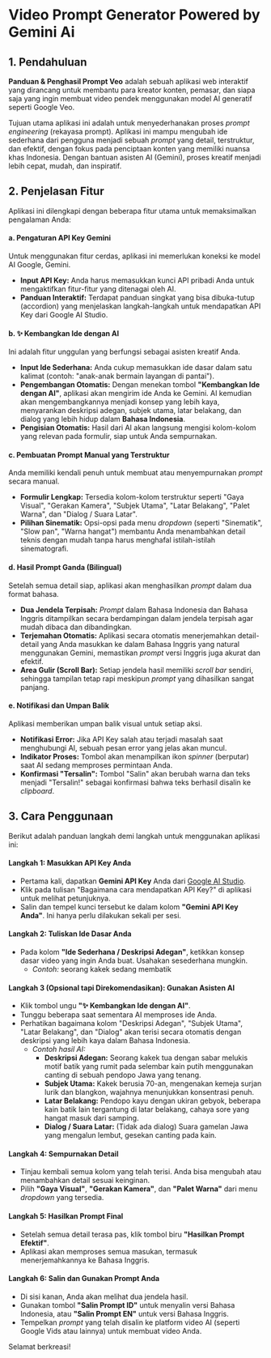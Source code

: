 # **Video Prompt Generator Powered by Gemini Ai**

## **1\. Pendahuluan**

**Panduan & Penghasil Prompt Veo** adalah sebuah aplikasi web interaktif yang dirancang untuk membantu para kreator konten, pemasar, dan siapa saja yang ingin membuat video pendek menggunakan model AI generatif seperti Google Veo.

Tujuan utama aplikasi ini adalah untuk menyederhanakan proses _prompt engineering_ (rekayasa prompt). Aplikasi ini mampu mengubah ide sederhana dari pengguna menjadi sebuah _prompt_ yang detail, terstruktur, dan efektif, dengan fokus pada penciptaan konten yang memiliki nuansa khas Indonesia. Dengan bantuan asisten AI (Gemini), proses kreatif menjadi lebih cepat, mudah, dan inspiratif.

## **2\. Penjelasan Fitur**

Aplikasi ini dilengkapi dengan beberapa fitur utama untuk memaksimalkan pengalaman Anda:

#### **a. Pengaturan API Key Gemini**

Untuk menggunakan fitur cerdas, aplikasi ini memerlukan koneksi ke model AI Google, Gemini.

- **Input API Key:** Anda harus memasukkan kunci API pribadi Anda untuk mengaktifkan fitur-fitur yang ditenagai oleh AI.
- **Panduan Interaktif:** Terdapat panduan singkat yang bisa dibuka-tutup (accordion) yang menjelaskan langkah-langkah untuk mendapatkan API Key dari Google AI Studio.

#### **b. ✨ Kembangkan Ide dengan AI**

Ini adalah fitur unggulan yang berfungsi sebagai asisten kreatif Anda.

- **Input Ide Sederhana:** Anda cukup memasukkan ide dasar dalam satu kalimat (contoh: "anak-anak bermain layangan di pantai").
- **Pengembangan Otomatis:** Dengan menekan tombol **"Kembangkan Ide dengan AI"**, aplikasi akan mengirim ide Anda ke Gemini. AI kemudian akan mengembangkannya menjadi konsep yang lebih kaya, menyarankan deskripsi adegan, subjek utama, latar belakang, dan dialog yang lebih hidup dalam **Bahasa Indonesia**.
- **Pengisian Otomatis:** Hasil dari AI akan langsung mengisi kolom-kolom yang relevan pada formulir, siap untuk Anda sempurnakan.

#### **c. Pembuatan Prompt Manual yang Terstruktur**

Anda memiliki kendali penuh untuk membuat atau menyempurnakan _prompt_ secara manual.

- **Formulir Lengkap:** Tersedia kolom-kolom terstruktur seperti "Gaya Visual", "Gerakan Kamera", "Subjek Utama", "Latar Belakang", "Palet Warna", dan "Dialog / Suara Latar".
- **Pilihan Sinematik:** Opsi-opsi pada menu _dropdown_ (seperti "Sinematik", "Slow pan", "Warna hangat") membantu Anda menambahkan detail teknis dengan mudah tanpa harus menghafal istilah-istilah sinematografi.

#### **d. Hasil Prompt Ganda (Bilingual)**

Setelah semua detail siap, aplikasi akan menghasilkan _prompt_ dalam dua format bahasa.

- **Dua Jendela Terpisah:** _Prompt_ dalam Bahasa Indonesia dan Bahasa Inggris ditampilkan secara berdampingan dalam jendela terpisah agar mudah dibaca dan dibandingkan.
- **Terjemahan Otomatis:** Aplikasi secara otomatis menerjemahkan detail-detail yang Anda masukkan ke dalam Bahasa Inggris yang natural menggunakan Gemini, memastikan _prompt_ versi Inggris juga akurat dan efektif.
- **Area Gulir (Scroll Bar):** Setiap jendela hasil memiliki _scroll bar_ sendiri, sehingga tampilan tetap rapi meskipun _prompt_ yang dihasilkan sangat panjang.

#### **e. Notifikasi dan Umpan Balik**

Aplikasi memberikan umpan balik visual untuk setiap aksi.

- **Notifikasi Error:** Jika API Key salah atau terjadi masalah saat menghubungi AI, sebuah pesan error yang jelas akan muncul.
- **Indikator Proses:** Tombol akan menampilkan ikon _spinner_ (berputar) saat AI sedang memproses permintaan Anda.
- **Konfirmasi "Tersalin":** Tombol "Salin" akan berubah warna dan teks menjadi "Tersalin!" sebagai konfirmasi bahwa teks berhasil disalin ke _clipboard_.

## **3\. Cara Penggunaan**

Berikut adalah panduan langkah demi langkah untuk menggunakan aplikasi ini:

#### **Langkah 1: Masukkan API Key Anda**

- Pertama kali, dapatkan **Gemini API Key** Anda dari [Google AI Studio](https://aistudio.google.com/).
- Klik pada tulisan "Bagaimana cara mendapatkan API Key?" di aplikasi untuk melihat petunjuknya.
- Salin dan tempel kunci tersebut ke dalam kolom **"Gemini API Key Anda"**. Ini hanya perlu dilakukan sekali per sesi.

#### **Langkah 2: Tuliskan Ide Dasar Anda**

- Pada kolom **"Ide Sederhana / Deskripsi Adegan"**, ketikkan konsep dasar video yang ingin Anda buat. Usahakan sesederhana mungkin.
  - _Contoh:_ seorang kakek sedang membatik

#### **Langkah 3 (Opsional tapi Direkomendasikan): Gunakan Asisten AI**

- Klik tombol ungu **"✨ Kembangkan Ide dengan AI"**.
- Tunggu beberapa saat sementara AI memproses ide Anda.
- Perhatikan bagaimana kolom "Deskripsi Adegan", "Subjek Utama", "Latar Belakang", dan "Dialog" akan terisi secara otomatis dengan deskripsi yang lebih kaya dalam Bahasa Indonesia.
  - _Contoh hasil AI:_
    - **Deskripsi Adegan:** Seorang kakek tua dengan sabar melukis motif batik yang rumit pada selembar kain putih menggunakan canting di sebuah pendopo Jawa yang tenang.
    - **Subjek Utama:** Kakek berusia 70-an, mengenakan kemeja surjan lurik dan blangkon, wajahnya menunjukkan konsentrasi penuh.
    - **Latar Belakang:** Pendopo kayu dengan ukiran gebyok, beberapa kain batik lain tergantung di latar belakang, cahaya sore yang hangat masuk dari samping.
    - **Dialog / Suara Latar:** (Tidak ada dialog) Suara gamelan Jawa yang mengalun lembut, gesekan canting pada kain.

#### **Langkah 4: Sempurnakan Detail**

- Tinjau kembali semua kolom yang telah terisi. Anda bisa mengubah atau menambahkan detail sesuai keinginan.
- Pilih **"Gaya Visual"**, **"Gerakan Kamera"**, dan **"Palet Warna"** dari menu _dropdown_ yang tersedia.

#### **Langkah 5: Hasilkan Prompt Final**

- Setelah semua detail terasa pas, klik tombol biru **"Hasilkan Prompt Efektif"**.
- Aplikasi akan memproses semua masukan, termasuk menerjemahkannya ke Bahasa Inggris.

#### **Langkah 6: Salin dan Gunakan Prompt Anda**

- Di sisi kanan, Anda akan melihat dua jendela hasil.
- Gunakan tombol **"Salin Prompt ID"** untuk menyalin versi Bahasa Indonesia, atau **"Salin Prompt EN"** untuk versi Bahasa Inggris.
- Tempelkan _prompt_ yang telah disalin ke platform video AI (seperti Google Vids atau lainnya) untuk membuat video Anda.

Selamat berkreasi!
